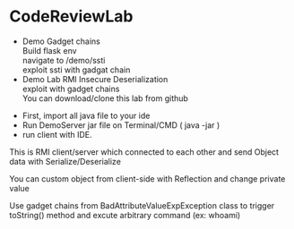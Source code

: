 # CodeReviewLab <br>
+ Demo Gadget chains <br>
Build flask env <br>
navigate to /demo/ssti<br>
exploit ssti with gadgat chain <br>
+ Demo Lab RMI Insecure Deserialization <br>
exploit with gadget chains <br>
You can download/clone this lab from github <br>
- First, import all java file to your ide <br>
- Run DemoServer jar file on Terminal/CMD ( java -jar <jarfile>) <br>
- run client with IDE. <br>

This is RMI client/server which connected to each other and send Object data with Serialize/Deserialize  <br>

You can custom object from client-side with Reflection and change private value <br>

Use gadget chains from BadAttributeValueExpException class to trigger toString() method and excute arbitrary command (ex: whoami) <br>


